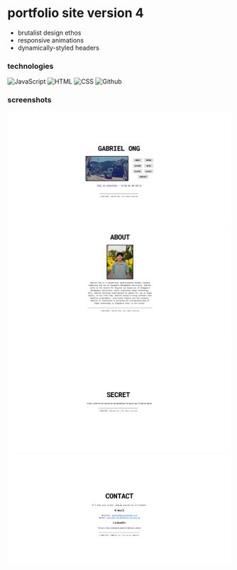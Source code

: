 # portfolio site version 4

* brutalist design ethos
* responsive animations
* dynamically-styled headers

### technologies

![JavaScript](https://img.shields.io/badge/-JavaScript-000?&logo=JavaScript)
![HTML](https://img.shields.io/badge/-HTML-000?&logo=html5)
![CSS](https://img.shields.io/badge/-CSS-000?&logo=css3)
![Github](https://img.shields.io/badge/-Github%20Sites-000?&logo=github)

### screenshots

![](screenshot/1.png)
![](screenshot/2.png)
![](screenshot/3.png)
![](screenshot/4.png)